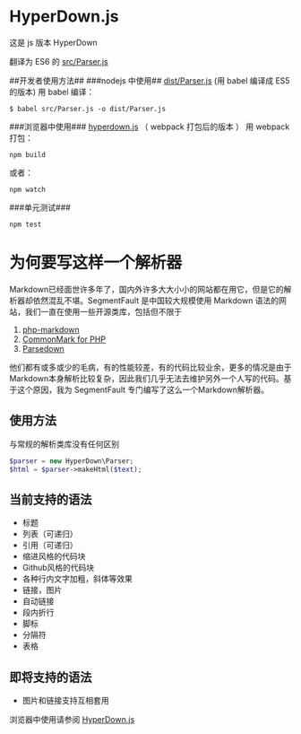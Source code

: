 HyperDown.js
======================

这是 js 版本 HyperDown

翻译为 ES6 的 [src/Parser.js](src/Parser.js)

##开发者使用方法##
###nodejs 中使用##
[dist/Parser.js](dist/Parser.js) (用 babel 编译成 ES5 的版本)
用 babel 编译：
```
$ babel src/Parser.js -o dist/Parser.js
```

###浏览器中使用###
[hyperdown.js](hyperdown.js) （ webpack 打包后的版本 ）
用 webpack 打包：
```
npm build
```
或者：
```
npm watch
```

###单元测试###
```
npm test
```

为何要写这样一个解析器
======================

Markdown已经面世许多年了，国内外许多大大小小的网站都在用它，但是它的解析器却依然混乱不堪。SegmentFault 是中国较大规模使用 Markdown 语法的网站，我们一直在使用一些开源类库，包括但不限于

1. [php-markdown](https://github.com/michelf/php-markdown)
2. [CommonMark for PHP](https://github.com/thephpleague/commonmark)
3. [Parsedown](https://github.com/erusev/parsedown)

他们都有或多或少的毛病，有的性能较差，有的代码比较业余，更多的情况是由于Markdown本身解析比较复杂，因此我们几乎无法去维护另外一个人写的代码。基于这个原因，我为 SegmentFault 专门编写了这么一个Markdown解析器。

使用方法
--------

与常规的解析类库没有任何区别

```php
$parser = new HyperDown\Parser;
$html = $parser->makeHtml($text);
```

当前支持的语法
--------------

- 标题
- 列表（可递归）
- 引用（可递归）
- 缩进风格的代码块
- Github风格的代码块
- 各种行内文字加粗，斜体等效果
- 链接，图片
- 自动链接
- 段内折行
- 脚标
- 分隔符
- 表格

即将支持的语法
--------------

- 图片和链接支持互相套用

浏览器中使用请参阅 [HyperDown.js](https://github.com/SegmentFault/HyperDown.js)
